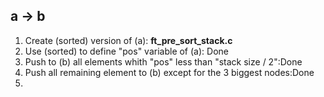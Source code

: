 ## a -> b
1. Create (sorted) version of (a): **ft_pre_sort_stack.c**
2. Use (sorted) to define "pos" variable of (a): Done
3. Push to (b) all elements whith "pos" less than "stack size / 2":Done
4. Push all remaining element to (b) except for the 3 biggest nodes:Done
5. 